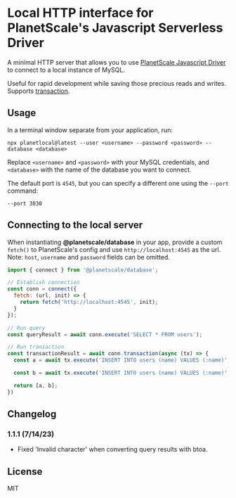 # Local HTTP interface for PlanetScale's Javascript Serverless Driver

A minimal HTTP server that allows you to use [PlanetScale Javascript Driver](https://github.com/planetscale/database-js) to connect to a local instance of MySQL. 

Useful for rapid development while saving those precious reads and writes. Supports [transaction](https://github.com/planetscale/database-js#transactions).

## Usage

In a terminal window separate from your application, run: 

```
npx planetlocal@latest --user <username> --password <password> --database <database>
```

Replace `<username>` and `<password>` with your MySQL credentials, and `<database>` with the name of the database you want to connect.

The default port is `4545`, but you can specify a different one using the `--port` command:

```
--port 3030
```


## Connecting to the local server
When instantiating **@planetscale/database** in your app, provide a custom `fetch()` to PlanetScale's config and use `http://localhost:4545` as the url. Note: `host`, `username` and `password` fields can be omitted.

```js
import { connect } from '@planetscale/database';

// Establish connection
const conn = connect({
  fetch: (url, init) => {
    return fetch('http://localhost:4545', init);
  }	
});

// Run query
const queryResult = await conn.execute('SELECT * FROM users');

// Run transaction
const transactionResult = await conn.transaction(async (tx) => {
  const a = await tx.execute('INSERT INTO users (name) VALUES (:name)', {name: 'Alice'});

  const b = await tx.execute('INSERT INTO users (name) VALUES (:name)', {name: 'Ben'});

  return [a, b];
})
```

## Changelog
### 1.1.1 (7/14/23)
- Fixed 'Invalid character' when converting query results with btoa.

## License
MIT